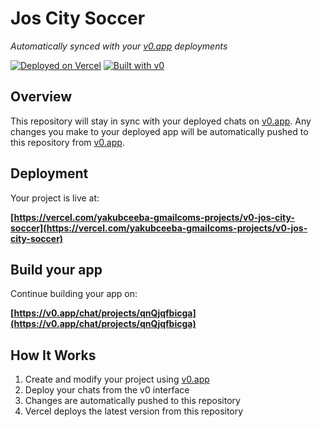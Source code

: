 # Jos City Soccer

*Automatically synced with your [v0.app](https://v0.app) deployments*

[![Deployed on Vercel](https://img.shields.io/badge/Deployed%20on-Vercel-black?style=for-the-badge&logo=vercel)](https://vercel.com/yakubceeba-gmailcoms-projects/v0-jos-city-soccer)
[![Built with v0](https://img.shields.io/badge/Built%20with-v0.app-black?style=for-the-badge)](https://v0.app/chat/projects/qnQjqfbicga)

## Overview

This repository will stay in sync with your deployed chats on [v0.app](https://v0.app).
Any changes you make to your deployed app will be automatically pushed to this repository from [v0.app](https://v0.app).

## Deployment

Your project is live at:

**[https://vercel.com/yakubceeba-gmailcoms-projects/v0-jos-city-soccer](https://vercel.com/yakubceeba-gmailcoms-projects/v0-jos-city-soccer)**

## Build your app

Continue building your app on:

**[https://v0.app/chat/projects/qnQjqfbicga](https://v0.app/chat/projects/qnQjqfbicga)**

## How It Works

1. Create and modify your project using [v0.app](https://v0.app)
2. Deploy your chats from the v0 interface
3. Changes are automatically pushed to this repository
4. Vercel deploys the latest version from this repository